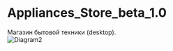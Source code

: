 # Appliances_Store_beta_1.0
Магазин бытовой техники (desktop).<br>
![Diagram2](https://user-images.githubusercontent.com/62206245/107668494-8ff35700-6cb2-11eb-8717-39daa37cd2a4.png)
